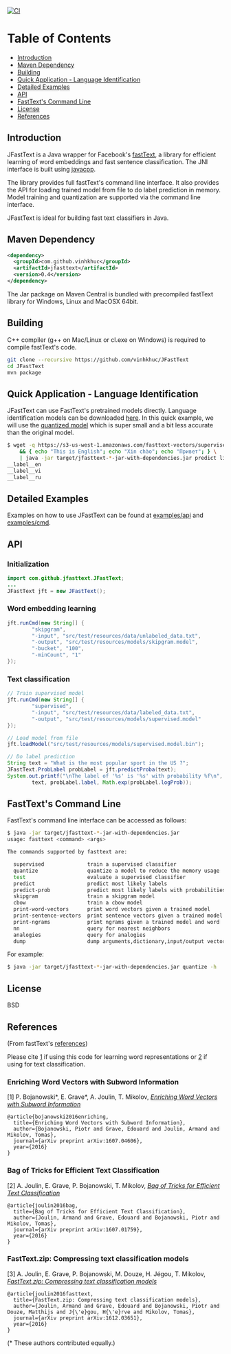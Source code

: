 [![CI](https://github.com/michaelmior/JFastText/actions/workflows/ci.yml/badge.svg)](https://github.com/michaelmior/JFastText/actions/workflows/ci.yml)

Table of Contents
=================

  * [Introduction](#introduction)
  * [Maven Dependency](#maven-dependency)
  * [Building](#building)
  * [Quick Application - Language Identification](#quick-application-\--language-identification)
  * [Detailed Examples](#detailed-examples)
  * [API](#api)
  * [FastText's Command Line](#fasttexts-command-line)
  * [License](#license)
  * [References](#references)
  

## Introduction
JFastText is a Java wrapper for Facebook's [fastText](https://github.com/facebookresearch/fastText), 
a library for efficient learning of word embeddings and fast sentence classification. The JNI interface
is built using [javacpp](https://github.com/bytedeco/javacpp).

The library provides full fastText's command line interface. It also provides the API for
loading trained model from file to do label prediction in memory. Model training and quantization
are supported via the command line interface.

JFastText is ideal for building fast text classifiers in Java.

## Maven Dependency
```xml
<dependency>
  <groupId>com.github.vinhkhuc</groupId>
  <artifactId>jfasttext</artifactId>
  <version>0.4</version>
</dependency>
```
The Jar package on Maven Central is bundled with precompiled fastText library for Windows, Linux and
MacOSX 64bit.

## Building
C++ compiler (g++ on Mac/Linux or cl.exe on Windows) is required to compile fastText's code.

```bash
git clone --recursive https://github.com/vinhkhuc/JFastText
cd JFastText
mvn package
```

## Quick Application - Language Identification
JFastText can use FastText's pretrained models directly. Language identification models can be downloaded [here](https://fasttext.cc/docs/en/language-identification.html).
In this quick example, we will use the [quantized model](https://s3-us-west-1.amazonaws.com/fasttext-vectors/supervised_models/lid.176.ftz)
which is super small and a bit less accurate than the original model.

```bash
$ wget -q https://s3-us-west-1.amazonaws.com/fasttext-vectors/supervised_models/lid.176.ftz \
    && { echo "This is English"; echo "Xin chào"; echo "Привет"; } \
    | java -jar target/jfasttext-*-jar-with-dependencies.jar predict lid.176.ftz -
__label__en
__label__vi
__label__ru
```

## Detailed Examples
Examples on how to use JFastText can be found at [examples/api](examples/api) and [examples/cmd](examples/cmd).

## API

### Initialization

```java
import com.github.jfasttext.JFastText;
...
JFastText jft = new JFastText();
```

### Word embedding learning
```java
jft.runCmd(new String[] {
        "skipgram",
        "-input", "src/test/resources/data/unlabeled_data.txt",
        "-output", "src/test/resources/models/skipgram.model",
        "-bucket", "100",
        "-minCount", "1"
});
```

### Text classification
```java
// Train supervised model
jft.runCmd(new String[] {
        "supervised",
        "-input", "src/test/resources/data/labeled_data.txt",
        "-output", "src/test/resources/models/supervised.model"
});

// Load model from file
jft.loadModel("src/test/resources/models/supervised.model.bin");

// Do label prediction
String text = "What is the most popular sport in the US ?";
JFastText.ProbLabel probLabel = jft.predictProba(text);
System.out.printf("\nThe label of '%s' is '%s' with probability %f\n",
        text, probLabel.label, Math.exp(probLabel.logProb));
```

## FastText's Command Line
FastText's command line interface can be accessed as follows:
```bash
$ java -jar target/jfasttext-*-jar-with-dependencies.jar
usage: fasttext <command> <args>

The commands supported by fasttext are:

  supervised              train a supervised classifier
  quantize                quantize a model to reduce the memory usage
  test                    evaluate a supervised classifier
  predict                 predict most likely labels
  predict-prob            predict most likely labels with probabilities
  skipgram                train a skipgram model
  cbow                    train a cbow model
  print-word-vectors      print word vectors given a trained model
  print-sentence-vectors  print sentence vectors given a trained model
  print-ngrams            print ngrams given a trained model and word
  nn                      query for nearest neighbors
  analogies               query for analogies
  dump                    dump arguments,dictionary,input/output vectors

```

For example:

```bash
$ java -jar target/jfasttext-*-jar-with-dependencies.jar quantize -h
```

## License
BSD

## References
(From fastText's [references](https://github.com/facebookresearch/fastText#references))

Please cite [1](#enriching-word-vectors-with-subword-information) if using this code for learning word representations or [2](#bag-of-tricks-for-efficient-text-classification) if using for text classification.

### Enriching Word Vectors with Subword Information

[1] P. Bojanowski\*, E. Grave\*, A. Joulin, T. Mikolov, [*Enriching Word Vectors with Subword Information*](https://arxiv.org/abs/1607.04606)

```
@article{bojanowski2016enriching,
  title={Enriching Word Vectors with Subword Information},
  author={Bojanowski, Piotr and Grave, Edouard and Joulin, Armand and Mikolov, Tomas},
  journal={arXiv preprint arXiv:1607.04606},
  year={2016}
}
```

### Bag of Tricks for Efficient Text Classification

[2] A. Joulin, E. Grave, P. Bojanowski, T. Mikolov, [*Bag of Tricks for Efficient Text Classification*](https://arxiv.org/abs/1607.01759)

```
@article{joulin2016bag,
  title={Bag of Tricks for Efficient Text Classification},
  author={Joulin, Armand and Grave, Edouard and Bojanowski, Piotr and Mikolov, Tomas},
  journal={arXiv preprint arXiv:1607.01759},
  year={2016}
}
```

### FastText.zip: Compressing text classification models

[3] A. Joulin, E. Grave, P. Bojanowski, M. Douze, H. Jégou, T. Mikolov, [*FastText.zip: Compressing text classification models*](https://arxiv.org/abs/1612.03651)

```
@article{joulin2016fasttext,
  title={FastText.zip: Compressing text classification models},
  author={Joulin, Armand and Grave, Edouard and Bojanowski, Piotr and Douze, Matthijs and J{\'e}gou, H{\'e}rve and Mikolov, Tomas},
  journal={arXiv preprint arXiv:1612.03651},
  year={2016}
}
```

(\* These authors contributed equally.)
